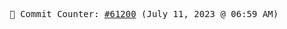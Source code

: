 <p align="center">
    <samp>
        📮 Commit Counter: <a href="https://github.com/Javascript-void0/Javascript-void0/commits/main">#61200</a> (July 11, 2023 @ 06:59 AM)
    </samp>
</p>